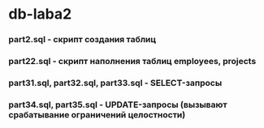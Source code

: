 # db-laba2

### part2.sql - скрипт создания таблиц
### part22.sql - скрипт наполнения таблиц employees, projects
### part31.sql, part32.sql, part33.sql - SELECT-запросы
### part34.sql, part35.sql - UPDATE-запросы (вызывают срабатывание ограничений целостности)
